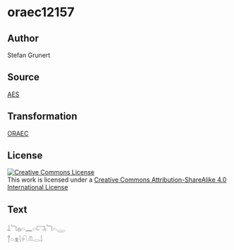 # oraec12157

## Author

Stefan Grunert

## Source

[AES](https://github.com/simondschweitzer/aes)

## Transformation

[ORAEC](https://oraec.github.io/)

## License

<a rel="license" href="http://creativecommons.org/licenses/by-sa/4.0/"><img alt="Creative Commons License" style="border-width:0" src="https://i.creativecommons.org/l/by-sa/4.0/88x31.png" /></a><br />This work is licensed under a <a rel="license" href="http://creativecommons.org/licenses/by-sa/4.0/">Creative Commons Attribution-ShareAlike 4.0 International License</a>

## Text

𓍑𓆓𓐍𓏏𓈖𓏏𓉐𓏤𓆓𓏏𓇾<br>
𓐩𓏏𓁷𓇋𓍯𓌨𓂋𓌃<br>
